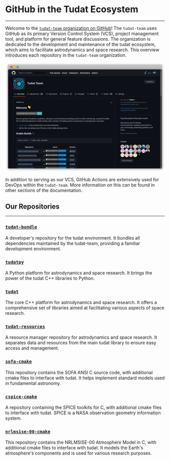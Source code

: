 # GitHub in the Tudat Ecosystem
---

Welcome to the [`tudat-team` organization on GitHub](https://github.com/tudat-team)! The `tudat-team` uses GitHub as its primary Version Control System (VCS), project management tool, and platform for general feature discussions. The organization is dedicated to the development and maintenance of the tudat ecosystem, which aims to facilitate astrodynamics and space research. This overview introduces each repository in the `tudat-team` organization.

![github.png](../assets/screenshots/github_homepage.png)

In addition to serving as our VCS, GitHub Actions are extensively used for DevOps within the `tudat-team`. More information on this can be found in other sections of the documentation.

## Our Repositories
---

### [`tudat-bundle`](https://github.com/tudat-team/tudat-bundle)
A developer's repository for the tudat environment. It bundles all dependencies maintained by the tudat-team, providing a familiar development environment.

### [`tudatpy`](https://github.com/tudat-team/tudatpy)
A Python platform for astrodynamics and space research. It brings the power of the tudat C++ libraries to Python.

### [`tudat`](https://github.com/tudat-team/tudat)
The core C++ platform for astrodynamics and space research. It offers a comprehensive set of libraries aimed at facilitating various aspects of space research.

### [`tudat-resources`](https://github.com/tudat-team/tudat-resources)
A resource manager repository for astrodynamics and space research. It separates data and resources from the main tudat library to ensure easy access and management.

### [`sofa-cmake`](https://github.com/tudat-team/sofa-cmake)
This repository contains the SOFA ANSI C source code, with additional cmake files to interface with tudat. It helps implement standard models used in fundamental astronomy.

### [`cspice-cmake`](https://github.com/tudat-team/cspice-cmake)
A repository containing the SPICE toolkits for C, with additional cmake files to interface with tudat. SPICE is a NASA observation geometry information system.

### [`nrlmsise-00-cmake`](https://github.com/tudat-team/nrlmsise-00-cmake)
This repository contains the NRLMSISE-00 Atmosphere Model in C, with additional cmake files to interface with tudat. It models the Earth's atmosphere's components and is used for various research purposes.

